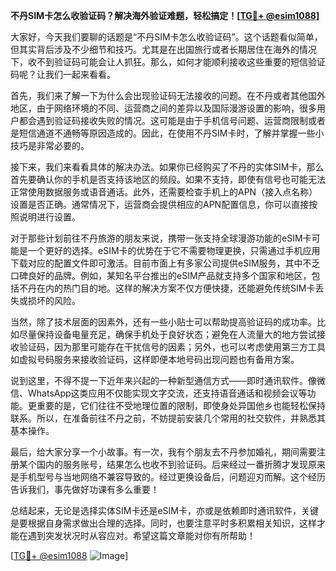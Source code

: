 **不丹SIM卡怎么收验证码？解决海外验证难题，轻松搞定！[[TG💪+ @esim1088](https://t.me/s/esim1088)]**

大家好，今天我们要聊的话题是“不丹SIM卡怎么收验证码”。这个话题看似简单，但其实背后涉及不少细节和技巧。尤其是在出国旅行或者长期居住在海外的情况下，收不到验证码可能会让人抓狂。那么，如何才能顺利接收这些重要的短信验证码呢？让我们一起来看看。

首先，我们来了解一下为什么会出现验证码无法接收的问题。在不丹或者其他国外地区，由于网络环境的不同、运营商之间的差异以及国际漫游设置的影响，很多用户都会遇到验证码接收失败的情况。这可能是由于手机信号问题、运营商限制或者是短信通道不通畅等原因造成的。因此，在使用不丹SIM卡时，了解并掌握一些小技巧是非常必要的。

接下来，我们来看看具体的解决办法。如果你已经购买了不丹的实体SIM卡，那么首先要确认你的手机是否支持该地区的频段。如果不支持，即使有信号也可能无法正常使用数据服务或语音通话。此外，还需要检查手机上的APN（接入点名称）设置是否正确。通常情况下，运营商会提供相应的APN配置信息，你可以直接按照说明进行设置。

对于那些计划前往不丹旅游的朋友来说，携带一张支持全球漫游功能的eSIM卡可能是一个更好的选择。eSIM卡的优势在于它不需要物理更换，只需通过手机应用下载对应的配置文件即可激活。目前市面上有多家公司提供eSIM服务，其中不乏口碑良好的品牌。例如，某知名平台推出的eSIM产品就支持多个国家和地区，包括不丹在内的热门目的地。这样的解决方案不仅方便快捷，还能避免传统SIM卡丢失或损坏的风险。

当然，除了技术层面的因素外，还有一些小贴士可以帮助提高验证码的成功率。比如尽量保持设备电量充足，确保手机处于良好状态；避免在人流量大的地方尝试接收验证码，因为那里可能存在干扰信号的因素；另外，也可以考虑使用第三方工具如虚拟号码服务来接收验证码，这样即便本地号码出现问题也有备用方案。

说到这里，不得不提一下近年来兴起的一种新型通信方式——即时通讯软件。像微信、WhatsApp这类应用不仅能实现文字交流，还支持语音通话和视频会议等功能。更重要的是，它们往往不受地理位置的限制，即使身处异国他乡也能轻松保持联系。所以，在准备前往不丹之前，不妨提前安装几个常用的社交软件，并熟悉其基本操作。

最后，给大家分享一个小故事。有一次，我有个朋友去不丹参加婚礼，期间需要注册某个国内的服务账号，结果怎么也收不到验证码。后来经过一番折腾才发现原来是手机型号与当地网络不兼容导致的。经过更换设备后，问题迎刃而解。这个经历告诉我们，事先做好功课有多么重要！

总结起来，无论是选择实体SIM卡还是eSIM卡，亦或是依赖即时通讯软件，关键是要根据自身需求做出合理的选择。同时，也要注意平时多积累相关知识，这样才能在遇到突发状况时从容应对。希望这篇文章能对你有所帮助！

[[TG💪+ @esim1088](https://t.me/s/esim1088) ![Image](https://i.postimg.cc/4NQfJmqS/Snipaste-2025-05-13-00-14-12.png)]